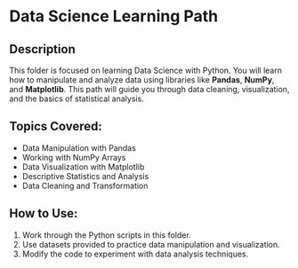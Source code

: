 # Data Science Learning Path

## Description
This folder is focused on learning Data Science with Python. You will learn how to manipulate and analyze data using libraries like **Pandas**, **NumPy**, and **Matplotlib**. This path will guide you through data cleaning, visualization, and the basics of statistical analysis.

## Topics Covered:
- Data Manipulation with Pandas
- Working with NumPy Arrays
- Data Visualization with Matplotlib
- Descriptive Statistics and Analysis
- Data Cleaning and Transformation

## How to Use:
1. Work through the Python scripts in this folder.
2. Use datasets provided to practice data manipulation and visualization.
3. Modify the code to experiment with data analysis techniques.
